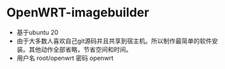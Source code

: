 # OpenWRT-imagebuilder

- 基于ubuntu 20
- 由于大多数人喜欢自己git源码并且共享到宿主机。所以制作最简单的软件安装。其他动作全部省略，节省空间和时间。
- 用户名 root/openwrt  密码 openwrt

